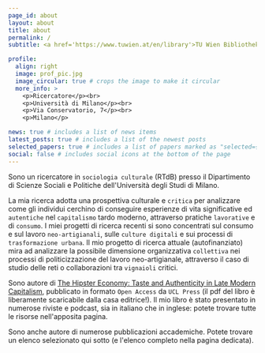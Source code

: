 ```yaml
---
page_id: about
layout: about
title: about
permalink: /
subtitle: <a href='https://www.tuwien.at/en/library'>TU Wien Bibliothek</a>

profile:
  align: right
  image: prof_pic.jpg
  image_circular: true # crops the image to make it circular
  more_info: >
    <p>Ricercatore</p><br>
    <p>Università di Milano</p><br>
    <p>Via Conservatorio, 7</p><br>
    <p>Milano</p>

news: true # includes a list of news items
latest_posts: true # includes a list of the newest posts
selected_papers: true # includes a list of papers marked as "selected={true}"
social: false # includes social icons at the bottom of the page
---
```


Sono un ricercatore in `sociologia culturale` (RTdB) presso il Dipartimento di Scienze Sociali e Politiche dell'Università degli Studi di Milano.

La mia ricerca adotta una prospettiva culturale e `critica` per analizzare come gli individui cerchino di conseguire esperienze di vita significative ed `autentiche` nel `capitalismo` tardo moderno, attraverso pratiche `lavorative` e di `consumo`. I miei progetti di ricerca recenti si sono concentrati sul consumo e sul lavoro `neo-artigianali`, sulle `culture digitali` e sui processi di `trasformazione urbana`. Il mio progetto di ricerca attuale (autofinanziato) mira ad analizzare la possibile dimensione organizzativa `collettiva` nei processi di politicizzazione del lavoro neo-artigianale, attraverso il caso di studio delle reti o collaborazioni tra `vignaioli` critici.

Sono autore di [The Hipster Economy: Taste and Authenticity in Late Modern Capitalism](https://www.uclpress.co.uk/products/230904), pubblicato in formato `Open Access` da `UCL Press` (il pdf del libro è liberamente scaricabile dalla casa editrice!). Il mio libro è stato presentato in numerose riviste e podcast, sia in italiano che in inglese: potete trovare tutte le risorse nell'apposita pagina.

Sono anche autore di numerose pubblicazioni accademiche. Potete trovare un elenco selezionato qui sotto (e l'elenco completo nella pagina dedicata).
